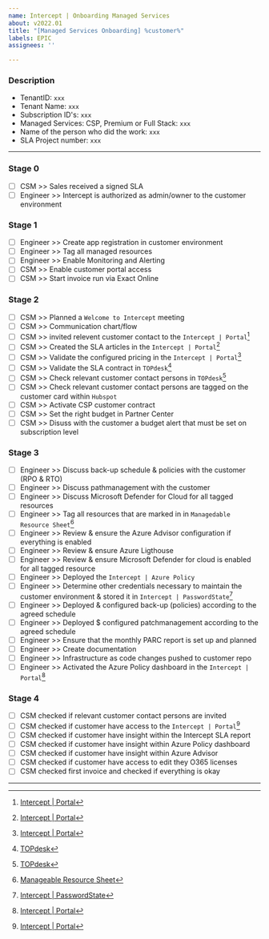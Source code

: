 ```yaml
---
name: Intercept | Onboarding Managed Services
about: v2022.01
title: "[Managed Services Onboarding] %customer%"
labels: EPIC
assignees: ''

---
```


### Description

- TenantID: `xxx`
- Tenant Name: `xxx`
- Subscription ID's: `xxx`
- Managed Services: CSP, Premium or Full Stack: `xxx`
- Name of the person who did the work: `xxx`
- SLA Project number: `xxx`

---
### Stage 0
   - [ ] CSM >> Sales received a signed SLA
   - [ ] Engineer >> Intercept is authorized as admin/owner to the customer environment

### Stage 1
   - [ ] Engineer >> Create app registration in customer environment
   - [ ] Engineer >> Tag all managed resources
   - [ ] Engineer >> Enable Monitoring and Alerting
   - [ ] CSM >> Enable customer portal access
   - [ ] CSM >> Start invoice run via Exact Online

### Stage 2
   - [ ] CSM >> Planned a `Welcome to Intercept` meeting
   - [ ] CSM >> Communication chart/flow
   - [ ] CSM >> invited relevent customer contact to the `Intercept | Portal`[^5]
   - [ ] CSM >> Created the SLA articles in the `Intercept | Portal`[^5]
   - [ ] CSM >> Validate the configured pricing in the `Intercept | Portal`[^5]
   - [ ] CSM >> Validate the SLA contract in `TOPdesk`[^2]
   - [ ] CSM >> Check relevant customer contact persons in `TOPdesk`[^2]
   - [ ] CSM >> Check relevant customer contact persons are tagged on the customer card within `Hubspot`
   - [ ] CSM >> Activate CSP customer contract
   - [ ] CSM >> Set the right budget in Partner Center
   - [ ] CSM >> Disuss with the customer a budget alert that must be set on subscription level
   
### Stage 3
   - [ ] Engineer >> Discuss back-up schedule & policies with the customer (RPO & RTO)
   - [ ] Engineer >> Discuss pathmanagement with the customer 
   - [ ] Engineer >> Discuss Microsoft Defender for Cloud for all tagged resources
   - [ ] Engineer >> Tag all resources that are marked in in `Managedable Resource Sheet`[^4]
   - [ ] Engineer >> Review & ensure the Azure Advisor configuration if everything is enabled
   - [ ] Engineer >> Review & ensure Azure Ligthouse
   - [ ] Engineer >> Review & ensure Microsoft Defender for cloud is enabled for all tagged resource
   - [ ] Engineer >> Deployed the `Intercept | Azure Policy`
   - [ ] Engineer >> Determine other credentials necessary to maintain the customer environment & stored it in `Intercept | PasswordState`[^7]
   - [ ] Engineer >> Deployed & configured back-up (policies) according to the agreed schedule
   - [ ] Engineer >> Deployed $ configured patchmanagement according to the agreed schedule
   - [ ] Engineer >> Ensure that the monthly PARC report is set up and planned
   - [ ] Engineer >> Create documentation
   - [ ] Engineer >> Infrastructure as code changes pushed to customer repo
   - [ ] Engineer >> Activated the Azure Policy dashboard in the `Intercept | Portal`[^5]

### Stage 4
   - [ ] CSM checked if relevant customer contact persons are invited
   - [ ] CSM checked if customer have access to the `Intercept | Portal`[^5]
   - [ ] CSM checked if customer have insight within the Intercept SLA report
   - [ ] CSM checked if customer have insight within Azure Policy dashboard
   - [ ] CSM checked if customer have insight within Azure Advisor
   - [ ] CSM checked if customer have access to edit they O365 licenses
   - [ ] CSM checked first invoice and checked if everything is okay

---
[^1]: [Work breakdown | word template](https://interceptbv.sharepoint.com/:w:/g/huisstijl/EWrkRNRL6NFKt8LQFZ4yRwQBDo-Hiz7fhIHOzKA3uXhdKg?e=gf2gaV)
[^2]: [TOPdesk](https://intercept.topdesk.net)
[^4]: [Manageable Resource Sheet](https://github.com/InterceptBV/ms-generic-scripts/blob/main/Script-GenerateManagebleResourcesList/GenerateResourceListExcel.ps1)
[^5]: [Intercept | Portal](https://management.intercept.cloud/)
[^6]: [Intercept | SLA Folder](https://interceptbv.sharepoint.com/:f:/g/intercept/EgpCUNw-g7hPrFyWBE9hWJkBzXRjo0Nc8uC3oBusLeufCw)
[^7]: [Intercept | PasswordState](https://pws.intercept.nl)
